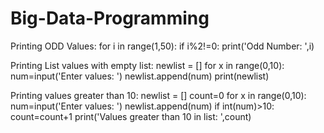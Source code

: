 # Big-Data-Programming
Printing ODD Values:
for i in range(1,50):
    if i%2!=0:
        print('Odd Number: ',i)
        
 Printing List values with empty list:
newlist = []
for x in range(0,10):
    num=input('Enter values: ')
    newlist.append(num)
print(newlist)

Printing values greater than 10:
newlist = []
count=0
for x in range(0,10):
    num=input('Enter values: ')
    newlist.append(num)
    if int(num)>10:
        count=count+1
print('Values greater than 10 in list: ',count)

